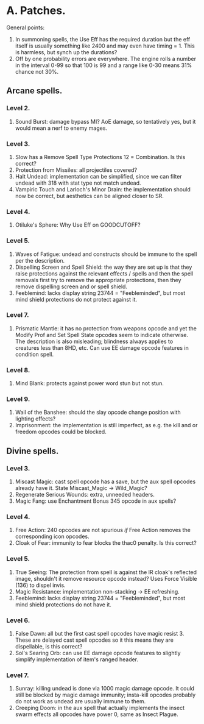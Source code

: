 # A. Patches.

General points:

1. In summoning spells, the Use Eff has the required duration but the eff itself is usually something like 2400 and may even have timing = 1. This is harmless, but synch up the durations?
2. Off by one probability errors are everywhere. The engine rolls a number in the interval 0-99 so that 100 is 99 and a range like 0-30 means 31% chance not 30%.

## Arcane spells.

### Level 2.

1. Sound Burst: damage bypass MI? AoE damage, so tentatively yes, but it would mean a nerf to enemy mages.

### Level 3.

1. Slow has a Remove Spell Type Protections 12 = Combination. Is this correct?
2. Protection from Missiles: all projectiles covered?
3. Halt Undead: implementation can be simplified, since we can filter undead with 318 with stat type not match undead.
4. Vampiric Touch and Larloch's Minor Drain: the implementation should now be correct, but aesthetics can be aligned closer to SR.

### Level 4.

1. Otiluke's Sphere: Why Use Eff on GOODCUTOFF?

### Level 5.

1. Waves of Fatigue: undead and constructs should be immune to the spell per the description.
2. Dispelling Screen and Spell Shield: the way they are set up is that they raise protections against the relevant effects / spells and then the spell removals first try to remove the appropriate protections, then they remove dispelling screen and or spell shield.
3. Feeblemind: lacks display string 23744 = "Feebleminded", but most mind shield protections do not protect against it.

### Level 7.

1. Prismatic Mantle: it has no protection from weapons opcode and yet the Modify Prof and Set Spell State opcodes seem to indicate otherwise. The description is also misleading; blindness always applies to creatures less than 8HD, etc. Can use EE damage opcode features in condition spell.

### Level 8.

1. Mind Blank: protects against power word stun but not stun.

### Level 9.

1. Wail of the Banshee: should the slay opcode change position with lighting effects?
2. Imprisonment: the implementation is still imperfect, as e.g. the kill and or freedom opcodes could be blocked.

## Divine spells.

### Level 3.

1. Miscast Magic: cast spell opcode has a save, but the aux spell opcodes already have it. State Miscast_Magic -> Wild_Magic?
2. Regenerate Serious Wounds: extra, unneeded headers.
3. Magic Fang: use Enchantment Bonus 345 opcode in aux spells?

### Level 4.

1. Free Action: 240 opcodes are not spurious *if* Free Action removes the corresponding icon opcodes.
2. Cloak of Fear: immunity to fear blocks the thac0 penalty. Is this correct?

### Level 5.

1. True Seeing: The protection from spell is against the IR cloak's reflected image, shouldn't it remove resource opcode instead? Uses Force Visible (136) to dispel invis.
2. Magic Resistance: implementation non-stacking -> EE refreshing.
3. Feeblemind: lacks display string 23744 = "Feebleminded", but most mind shield protections do not have it.

### Level 6.

1. False Dawn: all but the first cast spell opcodes have magic resist 3. These are delayed cast spell opcodes so it this means they are dispellable, is this correct?
2. Sol's Searing Orb: can use EE damage opcode features to slightly simplify implementation of item's ranged header.

### Level 7.

1. Sunray: killing undead is done via 1000 magic damage opcode. It could still be blocked by magic damage immunity; insta-kill opcodes probably do not work as undead are usually immune to them.
2. Creeping Doom: in the aux spell that actually implements the insect swarm effects all opcodes have power 0, same as Insect Plague.